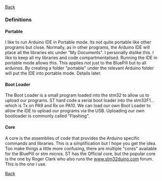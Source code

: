 [Back](https://github.com/mackelec/BluePill_stm32Duino_how_I_set_it_up/blob/master/README.md)

### Definitions 

#### Portable

I like to run Arduino IDE in Portable mode.  Its not quite portable like other programs but close.  Normally, as in other programs, the Arduino IDE will place all the libraries etc under "My Documents".  I personally dislike this.  I like to keep all my libraries and code compartmentalised.  Running the IDE in portable mode allows this.  This applies not just to the BluePill but to all arduinos.  By creating a folder "portable" under the relevant Arduino folder will put the IDE into portable mode.  Details later.

#### Boot Loader

The Boot Loader is a small program loaded into the stm32 to allow us to upload our programs.  ST hard code a serial boot loader into the stm32F1...  which is Tx on PA9 and Rx on PA10.  We can load our own Boot Loader to allow the IDE to upload our programs via the USB.  Uploading our own bootloader is commonly called "Flashing".

#### Core

A core is the assemblies of code that provides the Arduino specific commands and libraries.  This is a simplification but I hope you get the idea.  Too make things a little more confusing, there are multiple "cores" available for the BluePill or stm micros.  ST has the Official core, but the popular core is the one by Roger Clark who also runs the www.stm32duino.com forum.  This is the one I use.


[Back](https://github.com/mackelec/BluePill_stm32Duino_how_I_set_it_up/blob/master/README.md)
